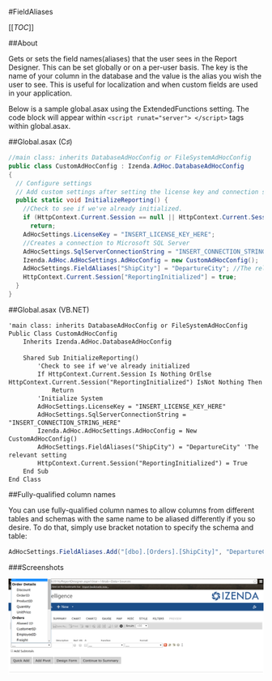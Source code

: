 #FieldAliases

[[_TOC_]]

##About

Gets or sets the field names(aliases) that the user sees in the Report Designer. This can be set globally or on a per-user basis. The key is the name of your column in the database and the value is the alias you wish the user to see. This is useful for localization and when custom fields are used in your application.

Below is a sample global.asax using the ExtendedFunctions setting. The code block will appear within ``<script runat="server"> </script>`` tags within global.asax.

##Global.asax (C♯)

```csharp
//main class: inherits DatabaseAdHocConfig or FileSystemAdHocConfig
public class CustomAdHocConfig : Izenda.AdHoc.DatabaseAdHocConfig
{
  // Configure settings
  // Add custom settings after setting the license key and connection string by overriding the ConfigureSettings() method
  public static void InitializeReporting() {
    //Check to see if we've already initialized.
    if (HttpContext.Current.Session == null || HttpContext.Current.Session["ReportingInitialized"] != null)
      return;
    AdHocSettings.LicenseKey = "INSERT_LICENSE_KEY_HERE";
    //Creates a connection to Microsoft SQL Server
    AdHocSettings.SqlServerConnectionString = "INSERT_CONNECTION_STRING_HERE";
    Izenda.AdHoc.AdHocSettings.AdHocConfig = new CustomAdHocConfig();
    AdHocSettings.FieldAliases["ShipCity"] = "DepartureCity"; //The relevant setting
    HttpContext.Current.Session["ReportingInitialized"] = true;
  }
}
```

##Global.asax (VB.NET)

```visualbasic
'main class: inherits DatabaseAdHocConfig or FileSystemAdHocConfig
Public Class CustomAdHocConfig
    Inherits Izenda.AdHoc.DatabaseAdHocConfig

    Shared Sub InitializeReporting()
        'Check to see if we've already initialized
        If HttpContext.Current.Session Is Nothing OrElse HttpContext.Current.Session("ReportingInitialized") IsNot Nothing Then
            Return
        'Initialize System
        AdHocSettings.LicenseKey = "INSERT_LICENSE_KEY_HERE"
        AdHocSettings.SqlServerConnectionString = "INSERT_CONNECTION_STRING_HERE"
        Izenda.AdHoc.AdHocSettings.AdHocConfig = New CustomAdHocConfig()
        AdHocSettings.FieldAliases("ShipCity") = "DepartureCity" 'The relevant setting
        HttpContext.Current.Session("ReportingInitialized") = True
    End Sub
End Class
```

##Fully-qualified column names

You can use fully-qualified column names to allow columns from different tables and schemas with the same name to be aliased differently if you so desire. To do that, simply use bracket notation to specify the schema and table:

```csharp
AdHocSettings.FieldAliases.Add("[dbo].[Orders].[ShipCity]", "DepartureCity")
```

###Screenshots

![](/API/CodeSamples/FieldAliases/field_alias_qualified.png)